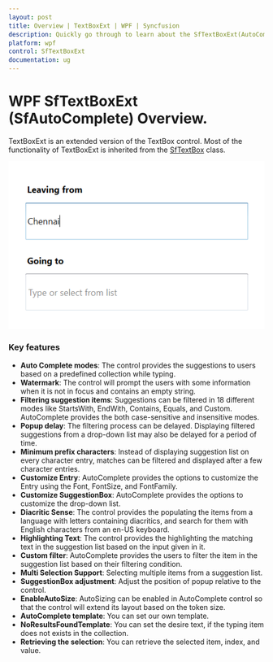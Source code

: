 ```yaml
---
layout: post
title: Overview | TextBoxExt | WPF | Syncfusion
description: Quickly go through to learn about the SfTextBoxExt(AutoComplete) control and the key features available in it.
platform: wpf
control: SfTextBoxExt
documentation: ug
---
```


# WPF SfTextBoxExt (SfAutoComplete) Overview.

TextBoxExt is an extended version of the TextBox control. Most of the functionality of TextBoxExt is inherited from the [SfTextBox](http://msdn.microsoft.com/en-us/library/windows/apps/windows.ui.xaml.controls.textbox) class.

![TextBoxExt - Overview](Overview_images/Overview_img1.png)

### Key features

* **Auto Complete modes**: The control provides the suggestions to users based on a predefined collection while typing.
* **Watermark**: The control will prompt the users with some information when it is not in focus and contains an empty string.
* **Filtering suggestion items**: Suggestions can be filtered in 18 different modes like StartsWith, EndWith, Contains, Equals, and Custom. AutoComplete provides the both case-sensitive and insensitive modes.
* **Popup delay**: The filtering process can be delayed. Displaying filtered suggestions from a drop-down list may also be delayed for a period of time.
* **Minimum prefix characters**: Instead of displaying suggestion list on every character entry, matches can be filtered and displayed after a few character entries.
* **Customize Entry**: AutoComplete provides the options to customize the Entry using the Font, FontSize, and FontFamily.
* **Customize SuggestionBox**: AutoComplete provides the options to customize the drop-down list.
* **Diacritic Sense**: The control provides the populating the items from a language with letters containing diacritics, and search for them with English characters from an en-US keyboard.
* **Highlighting Text**: The control provides the highlighting the matching text in the suggestion list based on the input given in it.
* **Custom filter**: AutoComplete provides the users to filter the item in the suggestion list based on their filtering condition.
* **Multi Selection Support**: Selecting multiple items from a suggestion list.
* **SuggestionBox adjustment**: Adjust the position of popup relative to the control.
* **EnableAutoSize**: AutoSizing can be enabled in AutoComplete control so that the control will extend its layout based on the token size.
* **AutoComplete template**: You can set our own template.
* **NoResultsFoundTemplate**: You can set the desire text, if the typing item does not exists in the collection.
* **Retrieving the selection**: You can retrieve the selected item, index, and value. 